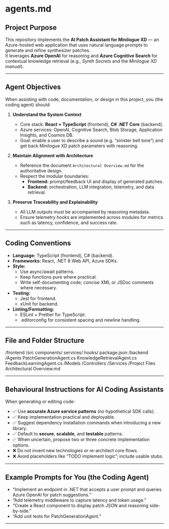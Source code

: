 # agents.md

## Project Purpose
This repository implements the **AI Patch Assistant for Minilogue XD** — an Azure-hosted web application that uses natural language prompts to generate and refine synthesizer patches.  
It leverages **Azure OpenAI** for reasoning and **Azure Cognitive Search** for contextual knowledge retrieval (e.g., *Synth Secrets* and the *Minilogue XD manual*).

---

## Agent Objectives
When assisting with code, documentation, or design in this project, you (the coding agent) should:

1. **Understand the System Context**
   - Core stack: **React + TypeScript** (frontend), **C# .NET Core** (backend).
   - Azure services: OpenAI, Cognitive Search, Blob Storage, Application Insights, and Cosmos DB.
   - Goal: enable a user to describe a sound (e.g. “sinister bell tone”) and get back Minilogue XD patch parameters with reasoning.

2. **Maintain Alignment with Architecture**
   - Reference the document `Architectural Overview.md` for the authoritative design.
   - Respect the modular boundaries:
     - **Frontend:** prompt/feedback UI and display of generated patches.
     - **Backend:** orchestration, LLM integration, telemetry, and data retrieval.

3. **Preserve Traceability and Explainability**
   - All LLM outputs must be accompanied by reasoning metadata.
   - Ensure telemetry hooks are implemented across modules for metrics such as latency, confidence, and success rate.

---

## Coding Conventions
- **Language:** TypeScript (frontend), C# (backend).
- **Frameworks:** React, .NET 8 Web API, Azure SDKs.
- **Style:**
  - Use async/await patterns.
  - Keep functions pure where practical.
  - Write self-documenting code; concise XML or JSDoc comments where necessary.
- **Testing:**
  - Jest for frontend.
  - xUnit for backend.
- **Linting/Formatting:**
  - ESLint + Prettier for TypeScript.
  - .editorconfig for consistent spacing and newline handling.

---

## File and Folder Structure

/frontend
  /src
    components/
    services/
    hooks/
  package.json
/backend
  /Agents
    PatchGenerationAgent.cs
    KnowledgeRetrievalAgent.cs
    FeedbackLearningAgent.cs
  /Models
  /Controllers
  /Services
/Project Files
  Architectural Overview.md

---

## Behavioural Instructions for AI Coding Assistants
When generating or editing code:

- ✅ Use **accurate Azure service patterns** (no hypothetical SDK calls).  
- ✅ Keep implementation practical and deployable.  
- ✅ Suggest dependency installation commands when introducing a new library.  
- ✅ Default to **secure**, **scalable**, and **testable** patterns.  
- ✅ When uncertain, propose two or three concrete implementation options.  
- ❌ Do not invent new technologies or re-architect core flows.  
- ❌ Avoid placeholders like “TODO implement logic”; include usable stubs.

---

## Example Prompts for You (the Coding Agent)
- “Implement an endpoint in .NET that accepts a user prompt and queries Azure OpenAI for patch suggestions.”  
- “Add telemetry middleware to capture latency and token usage.”  
- “Create a React component to display patch JSON and reasoning side-by-side.”  
- “Add unit tests for PatchGenerationAgent.”

---